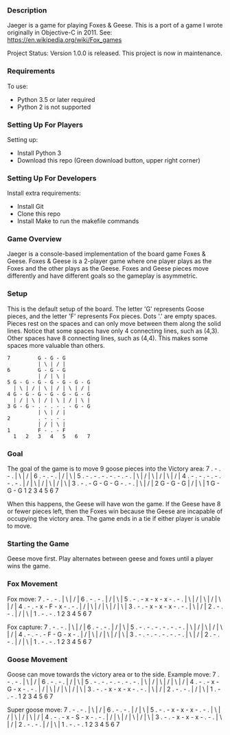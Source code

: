 ### Description ###
Jaeger is a game for playing Foxes & Geese. This is a port of a game I wrote
originally in Objective-C in 2011. See: https://en.wikipedia.org/wiki/Fox_games

Project Status: Version 1.0.0 is released. This project is now in maintenance.

### Requirements ###
To use:
* Python 3.5 or later required
* Python 2 is not supported

### Setting Up For Players ###
Setting up:
* Install Python 3
* Download this repo (Green download button, upper right corner)

### Setting Up For Developers ###
Install extra requirements:
* Install Git
* Clone this repo
* Install Make to run the makefile commands

### Game Overview ###
Jaeger is a console-based implementation of the board game Foxes & Geese. Foxes
& Geese is a 2-player game where one player plays as the Foxes and the other
plays as the Geese. Foxes and Geese pieces move differently and have different
goals so the gameplay is asymmetric. 

### Setup ###
This is the default setup of the board. The letter 'G' represents Goose pieces,
and the letter 'F'  represents Fox pieces. Dots '.' are empty spaces. Pieces
rest on the spaces and can only move between them along the solid lines. Notice
that some spaces have only 4 connecting lines, such as (4,3). Other spaces have
8 connecting lines, such as (4,4). This makes some spaces more valuable than
others.

```
7         G - G - G
          | \ | / |
6         G - G - G
          | / | \ |
5 G - G - G - G - G - G - G
  | \ | / | \ | / | \ | / |
4 G - G - G - G - G - G - G
  | / | \ | / | \ | / | \ |
3 G - G - . - . - . - G - G
          | \ | / |
2         . - . - .
          | / | \ |
1         F - . - F
  1   2   3   4   5   6   7
```

### Goal ###
The goal of the game is to move 9 goose pieces into the Victory area:
7         . - . - .
          | \ | / |
6         . - . - .
          | / | \ |
5 . - . - . - . - . - . - .
  | \ | / | \ | / | \ | / |
4 . - . - . - . - . - . - .
  | / | \ | / | \ | / | \ |
3 . - . - G - G - G - . - .
          | \ | / |
2         G - G - G
          | / | \ |
1         G - G - G
  1   2   3   4   5   6   7

When this happens, the Geese will have won the game. If the Geese have 8 or
fewer pieces left, then the Foxes win because the Geese are incapable of
occupying the victory area. The game ends in a tie if either player is unable
to move.

### Starting the Game ###
Geese move first. Play alternates between geese and foxes until a player wins
the game. 

### Fox Movement ###
Fox move:
7         . - . - .
          | \ | / |
6         . - . - .
          | / | \ |
5 . - . - x - x - x - . - .
  | \ | / | \ | / | \ | / |
4 . - . - x - F - x - . - .
  | / | \ | / | \ | / | \ |
3 . - . - x - x - x - . - .
          | \ | / |
2         . - . - .
          | / | \ |
1         . - . - .
  1   2   3   4   5   6   7

Fox capture:
7         . - . - .
          | \ | / |
6         . - . - .
          | / | \ |
5 . - . - . - . - . - . - .
  | \ | / | \ | / | \ | / |
4 . - . - . - F - G - x - .
  | / | \ | / | \ | / | \ |
3 . - . - . - . - . - . - .
          | \ | / |
2         . - . - .
          | / | \ |
1         . - . - .
  1   2   3   4   5   6   7

### Goose Movement ###
Goose can move towards the victory area or to the side. Example move:
7         . - . - .
          | \ | / |
6         . - . - .
          | / | \ |
5 . - . - . - . - . - . - .
  | \ | / | \ | / | \ | / |
4 . - . - x - G - x - . - .
  | / | \ | / | \ | / | \ |
3 . - . - x - x - x - . - .
          | \ | / |
2         . - . - .
          | / | \ |
1         . - . - .
  1   2   3   4   5   6   7

Super goose move:
7         . - . - .
          | \ | / |
6         . - . - .
          | / | \ |
5 . - . - x - x - x - . - .
  | \ | / | \ | / | \ | / |
4 . - . - x - S - x - . - .
  | / | \ | / | \ | / | \ |
3 . - . - x - x - x - . - .
          | \ | / |
2         . - . - .
          | / | \ |
1         . - . - .
  1   2   3   4   5   6   7
